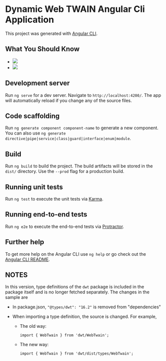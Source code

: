 # Dynamic Web TWAIN Angular Cli Application

This project was generated with [Angular CLI](https://github.com/angular/angular-cli).

## What You Should Know
- [![](https://img.shields.io/badge/Download-Offline%20SDK-orange)](https://www.dynamsoft.com/web-twain/downloads)
- [![](https://img.shields.io/badge/Get-30--day%20FREE%20Trial%20License-blue)](https://www.dynamsoft.com/customer/license/trialLicense/?product=dwt)

## Development server

Run `ng serve` for a dev server. Navigate to `http://localhost:4200/`. The app will automatically reload if you change any of the source files.

## Code scaffolding

Run `ng generate component component-name` to generate a new component. You can also use `ng generate directive|pipe|service|class|guard|interface|enum|module`.

## Build

Run `ng build` to build the project. The build artifacts will be stored in the `dist/` directory. Use the `--prod` flag for a production build.

## Running unit tests

Run `ng test` to execute the unit tests via [Karma](https://karma-runner.github.io).

## Running end-to-end tests

Run `ng e2e` to execute the end-to-end tests via [Protractor](http://www.protractortest.org/).

## Further help

To get more help on the Angular CLI use `ng help` or go check out the [Angular CLI README](https://github.com/angular/angular-cli/blob/master/README.md).


## NOTES

In this version, type definitions of the `dwt` package is included in the package itself and is no longer fetched separately. The changes in the sample are

* In package.json,  `"@types/dwt": "16.2"` is removed from "dependencies"
* When importing a type definition, the source is changed. For example, 

  + The old way: 
	```
	import { WebTwain } from 'dwt/WebTwain'; 
	```
  + The new way:
	```
	import { WebTwain } from 'dwt/dist/types/WebTwain';
	```
